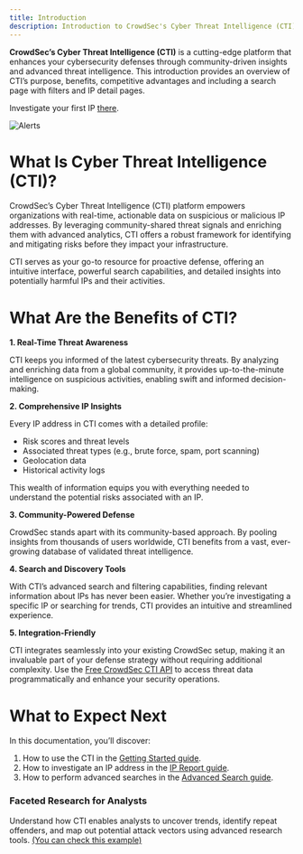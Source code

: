```yaml
---
title: Introduction
description: Introduction to CrowdSec's Cyber Threat Intelligence (CTI) platform.
---
```


**CrowdSec’s Cyber Threat Intelligence (CTI)** is a cutting-edge platform that enhances your cybersecurity defenses through community-driven insights and advanced threat intelligence. This introduction provides an overview of CTI’s purpose, benefits, competitive advantages and including a search page with filters and IP detail pages.

Investigate your first IP [there](https://app.crowdsec.net/cti).

![Alerts](/img/console/cti/home.png)

# What Is Cyber Threat Intelligence (CTI)?

CrowdSec’s Cyber Threat Intelligence (CTI) platform empowers organizations with real-time, actionable data on suspicious or malicious IP addresses. By leveraging community-shared threat signals and enriching them with advanced analytics, CTI offers a robust framework for identifying and mitigating risks before they impact your infrastructure.

CTI serves as your go-to resource for proactive defense, offering an intuitive interface, powerful search capabilities, and detailed insights into potentially harmful IPs and their activities.

# What Are the Benefits of CTI?

**1. Real-Time Threat Awareness**

CTI keeps you informed of the latest cybersecurity threats. By analyzing and enriching data from a global community, it provides up-to-the-minute intelligence on suspicious activities, enabling swift and informed decision-making.

**2. Comprehensive IP Insights**

Every IP address in CTI comes with a detailed profile:

-   Risk scores and threat levels
-   Associated threat types (e.g., brute force, spam, port scanning)
-   Geolocation data
-   Historical activity logs

This wealth of information equips you with everything needed to understand the potential risks associated with an IP.

**3. Community-Powered Defense**

CrowdSec stands apart with its community-based approach. By pooling insights from thousands of users worldwide, CTI benefits from a vast, ever-growing database of validated threat intelligence.

**4. Search and Discovery Tools**

With CTI’s advanced search and filtering capabilities, finding relevant information about IPs has never been easier. Whether you’re investigating a specific IP or searching for trends, CTI provides an intuitive and streamlined experience.

**5. Integration-Friendly**

CTI integrates seamlessly into your existing CrowdSec setup, making it an invaluable part of your defense strategy without requiring additional complexity. Use the [Free CrowdSec CTI API](https://app.crowdsec.net/settings/cti-api-keys) to access threat data programmatically and enhance your security operations.

# What to Expect Next

In this documentation, you’ll discover:

1. How to use the CTI in the [Getting Started guide](https://docs.crowdsec.net/u/console/cti/getting_started).
2. How to investigate an IP address in the [IP Report guide](https://docs.crowdsec.net/u/console/cti/ip_report).
3. How to perform advanced searches in the [Advanced Search guide](https://docs.crowdsec.net/u/console/cti/advanced_search).

### Faceted Research for Analysts

Understand how CTI enables analysts to uncover trends, identify repeat offenders, and map out potential attack vectors using advanced research tools. [(You can check this example)](<https://app.crowdsec.net/cti?q=classifications.classifications.name:%22crowdsec:ai_vpn_proxy%22+AND+(reputation:malicious+OR+reputation:suspicious)&page=1>)
